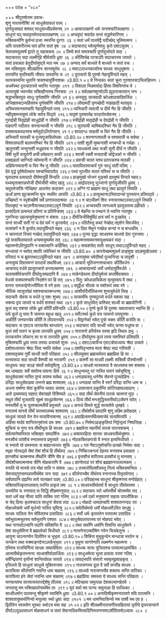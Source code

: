 +++
title = "०८०"

+++
श्रीपुरुषोत्तम उवाच-  
शृणु नारायणीश्रि! त्वं साधुसेवाफलं परम् ।  
पूर्णायुःसम्प्रदं शश्वत् साधुसाध्वीप्रसेवनम् ॥१ ॥
आचारलक्षणो धर्मः सन्तश्चारित्रलक्षणाः ।  
साधूनां यद् यथावृत्तमेतदाचारलक्षणम् ॥२ ॥
अप्यदृष्टं श्रवादेव सन्तं सद्धर्मचारिणम् ।  
भक्तिकर्माणि कुर्वन्तं प्रजाः स्मरन्ति दूरगाः ॥३ ॥
सतां धर्मं पालयेद्वै यदीच्छेद् भूतिमात्मनः ।  
अपि पापशरीरस्य पापं हन्ति सतां वृषः ॥४ ॥
सदाचाराद् भवेत्पूर्णमायुः कृते दशाऽयुतम् ।  
त्रेतायामयुतवर्षं द्वापरे तु सहस्रकम् ॥५ ॥
तिष्ये शतं समाश्चापि पूर्णायुर्जायते सदा ।  
सदाचारात् सदा लक्ष्मीर्गृहे श्रीर्वसति ध्रुवा ॥६ ॥
कीर्तिश्चेह परत्राऽपि सदाचारस्य जायते ।  
सतां प्रसन्नता हेतुदीर्घायुष्ट्वे मता मम ॥७ ॥
अन्यत् सर्वं बाध्यते वै बाध्यते न सतां वचः ।  
मम भक्तियुताः शीलव्रतिनः शान्तमूर्तयः ॥८ ॥
ममाऽऽराधनकार्याश्च साधवः साधुभूषणाः ।  
तारयन्ति मृताँश्चापि जीवतः पावयन्ति च ॥९ ॥
दुराचारो हि पुरुषो नेहायुर्विन्दते महत् ।  
यतस्त्रस्यन्ति भूतानि त्रासश्चायुर्विनाशकः ॥3.80.१ ०॥
ये निन्दकाः सतां क्रूरा गुरुशास्त्राऽभिलङ्घिनः ।  
अधर्मस्था दुराचारास्ते भवन्ति गतायुषः ॥११ ॥
विशाला भिन्नमर्यादा हिंस्रा विषयिणश्च ये ।  
अल्पायुषो भवन्त्येव भक्तिहीनाश्च निस्त्रपाः ॥१ २॥
सर्वलक्षणशून्योऽपि ह्युदाराचारवान् जनः ।  
श्रद्धाभक्तियुतः साधुः पूर्णवर्षाणि जीवति ॥१ ३॥
अनसूयुः सत्यवादी क्रोधशाठ्यादिवर्जितः ।  
अजिह्मश्चाऽप्यहिंसश्च पूर्णवर्षाणि जीवति ॥१४॥
लोष्ठमर्दी तृणच्छेदी नखखादी मलावृतः ।  
अस्थिरमानसश्चापि नेहायुर्विन्दते परम् ॥१५॥
व्यभिचारी व्यवायी च दीर्घं नैव हि जीवति ।  
नहीदृशमनायुष्यं लोके सर्वत्र विद्यते ॥१६॥
यादृशं पुरुषस्येह परदारोपसेवनम् ।  
गुरुद्रोही पितृद्रोही साधुद्रोही न जीवति ॥१७॥
स्त्रीद्रोही मातृद्रोही च देवद्रोही न जीवति ।  
वाहरागी नदीतारः शस्त्राभ्यासी न जीवति ॥१८॥
सुरापायी चामिषादश्चिरं नैव हि जीवति ।  
वाक्सायकवदनश्च मर्मतुदोऽतिरोगवान् ॥१ ९॥
शापदग्धः साहसी च चिरं नैव हि जीवति ।  
अभिचारी घातकी च पूज्यपूजाविलोपकः ॥3.80.२०॥
शरणागतघाती च वश्यघाती च सर्वथा ।  
विश्वासघाती बालघ्नश्चिरं नैव हि जीवति ॥२१॥
पाशी शूली मुष्कनाशी भगबन्धी च गर्भहाः ।  
ऋतुनाशी जन्तुनाशी मधुहाश्च न जीवति ॥२२॥
व्याधकर्मा तथा चक्री सूनी दीर्घं न जीवति ।  
विषी भूती वायुरोगी क्षयी प्रमेहवान् कफी ॥२३॥
श्वासी रक्ती मन्दपाची चोद्वेजको न जीवति ।  
प्रसह्यहर्ता चाग्निदो व्योमयानी न जीवति ॥२४॥
प्रवासी सततं यश्च प्रतारकश्च मादकी ।  
अहिफेनव्यसनी च चिरं नैव तु जीवति ॥२५॥
मातापितरमाचार्यं गुरुं साधुं सतीं पतिम् ।  
देवं वृद्धं पूर्वमेवोत्थाय यश्चाभिवादयेत् ॥२६॥
पथ्यं भुञ्जीत सततं यश्चिरं स च जीवति ।  
घृतादश्च प्रसादादो दीर्घमायुर्हि विन्दति ॥२७॥
प्राङ्मुखो भोजनं भुङ्क्ते ह्यायुष्यं विन्दते महत्॥
पथ्यघृताक्तान्नभोजी दीर्घजीवी भवेत् खलु ॥२८॥
आर्द्रपादस्तु भुञ्जानो पूर्णायुर्जीवति ध्रुवम् ।  
चतुस्तेजांसि नोच्छिष्ट आलभेत कदाचन ॥२९॥
अग्निं गां ब्राह्मणं साधुं तथा ह्यायुर्न रिष्यति ।  
ऊर्ध्वं प्राणा ह्युत्क्रामन्ति यूनः स्थविर आयति ॥3.80.३ ०॥
प्रत्युत्थानाऽभिवादाभ्यां पुनस्तान् प्रतिपद्यते ।  
उच्छिष्टो न स्पृशेच्छीर्षं सर्वे प्राणास्तदाश्रयाः ॥३ १॥
न चाऽभीक्ष्णं शिरः स्नायात्तथाऽस्याऽऽयुर्न रिष्यति ।  
तिलसृष्टं न चाऽश्नीयात्तथाऽस्याऽऽयुर्न रिष्यति ॥३२॥
अभ्यस्यति त्वनध्याये ह्यायुस्तस्य प्रहीयते ।  
प्रत्यादित्यं प्रत्यनलं प्रतिगां च प्रतिस्त्रियम् ॥३३॥
ये मेहन्ति च पन्थानं ते भवन्ति गतायुषः ।  
गुरुनिन्दा दहत्यायुर्मनुष्याणां न संशयः ॥३४॥
दीर्घजिजीविषुर्विप्रं क्षत्रं सर्पं न दुःखयेत् ।  
सन्तं साध्वीं सतीं गां च देवं घर्मं न कुत्सयेत् ॥३५॥
पतितैस्तु कथां नेच्छेत् तद्दर्शनं विवर्जयेत् ।  
तत्संसर्गं न वै कुर्यात् तदायुर्विन्दते महत् ॥३६ ॥
न दिवा मैथुनं गच्छेन्न कन्यां न च बन्धकीम् ।  
न चास्नातां स्त्रियं गच्छेत् तदायुर्विन्दते महत् ॥३७॥
पूज्या वृद्धाः साधवश्च साध्व्यो देवा गुरुत्तमाः ।  
गृहे वासयितव्यास्ते धन्यमायुष्यमेव तत् ॥३८॥
महात्मनामवमानमायुःक्षयकरं सदा ।  
महात्मनोऽतिगुह्यानि न वक्तव्यानि कर्हिचित् ॥३९॥
सम्प्रशंसेत् सतीः साधून् तथाऽऽयुर्विन्दते महत् ।  
सन्ध्यायां न स्वपेत् क्वापि जपेच्चिरं स जीवति ॥3.80.४० ॥
कारयेच्छमश्रुकर्म प्राङ्मुख उदङमुखोऽथवा ।  
परिवादं न च ब्रूयात्तथाऽऽयुर्विन्दते महत् ॥४१ ॥
अनायुष्या भवेदीर्ष्या पूज्यनिन्दा च तादृशी ।  
अनायुष्यं दिवास्वप्नं पारदार्यं तथाविधम् ॥४२॥
आचारो भूतिजननश्चाचारः कीर्तिवर्धनः ।  
आचाराद् वर्धते ह्यायुराचारो हन्त्यलक्षणम् ॥४६ ॥
आचारप्रभवो धर्मो धर्मादायुर्विवर्धते ।  
सतामाशीर्वचनानि दीर्घायुःसम्प्रदानि वै ॥४४॥
मार्कण्डेयस्य दीर्घायुर्मत्त्वं सप्तर्षिवाक्यतः ।  
वेधसो वाक्यतश्चापि निदर्शनं परं हि तत् ॥४५॥
पितुः क्रोधान्नाचिकेता मृत्युमवाप वै तथा ।  
वानरा रामचन्द्रेणोज्जीविता ये रणे हताः ॥४६॥
वपुर्द्वेधा भौतकं च यशोरूपं तथा रमे ।  
भौतिकं त्वायुरापेक्षं यशश्चाचारबन्धनम् ॥४७॥
आशीर्वादैभौतिकस्य शुभायुर्वर्धते त्विह ।  
सदाचारैः सेवया च वर्धते तु यशः शुभम् ॥४८॥
सत्कर्मभिः पुण्यपुञ्जो वर्धते यशसा सह ।  
भक्त्या द्वयं जायते च वर्धते शाश्वतं यथा ॥४९॥
कुले साधुर्भवेत् कश्चित् साध्वी वा ब्रह्मयोगिनी ।  
कुलं तद् यशसा लोके ध्रुवं कीर्तिं प्रविन्दति ॥3.80.५०॥
पुण्ये कुले हि पुरुषाः ख्याताचारा भवन्ति हि ।  
पापे कुले तु पापा वै जायन्त बहुधा खलु ॥५१॥
सर्वेऽनर्था कुले यत्र जायन्ते पापपूरुषाः ।  
अकीर्तिं जनयन्त्येव कीर्तिॆ ते लोपयन्त्यपि ॥५२॥
विद्वानेको भवेत् पुत्रो भक्तः कीर्तिं करोति सः ।  
सदाचारः स एवाऽत्र तारयत्येव बान्धवान् ॥५३॥
सदाचारा यदि साध्वी भवेत् कन्या वधूश्च वा ।  
कुलं सर्वं पावनं च कृत्वा तारयति ध्रुवम् ॥५४॥
नारायणो हरिर्यस्य यस्या हृदि स्थितः प्रभुः ।  
तारकस्तेन लोकान् सा स वा तारयति ध्रुवम् ॥५५॥
दीर्घायुश्च कुलं तस्य यशश्चिरं प्रतिष्ठति ।  
मुक्तिश्चापि ध्रुवा तस्य तस्याः प्रजायते शुभाः ॥५६॥
दशाऽऽचार्येभ्य एवाऽत्रोपाध्यायः श्रेष्ठ उच्यते ।  
दशोपाध्यायतः श्रेष्ठः पिता भवति सर्वथा ॥५७॥
दशपितृभ्यश्च माता श्रेष्ठा सदा गरीयसी ।  
दशामातृसमा गुर्वी साध्वी सती पतिव्रता ॥५८॥
शीलयुक्ता ब्रह्मचर्यपरा ब्रह्मप्रिया हि सा ।  
मत्स्वरूपा सदा साध्वी वैष्णवी सा नरायणी ॥५९॥
कार्ष्णी सा माधवी लक्ष्मीः शक्तिर्वै पौरुषोत्तमी ।  
साधुरूपः सदा चाऽहं संवर्ते सर्वसृष्टिषु ॥3.80.६०॥
साधवो मत्स्वरूपा वै साध्व्यश्च मम शक्तयः ।  
मम धामप्रदाः सर्वे सर्वाश्च पावनाः प्रिये ॥६ १॥
साधुभ्यस्तु परं नास्ति पावनं सर्वसृष्टिषु ।  
साधुसेवासमं नास्ति पुण्यं तपश्च सर्वथा ॥६२॥
धनाढ्यास्तु धनेनैव सेवन्ते पूज्यदेहिनः ।  
दरिद्राः साधुसेवाढ्या लभन्ते ब्रह्म शाश्वतम् ॥६३॥
धनाढ्या यान्ति वै स्वर्गं दरिद्रा यान्ति धाम च ।  
अधना वर्ष्मणा सेवां कुर्वन्ति भावतः सताम् ॥६४॥
उपवासान् प्रकुर्वन्ति कोटियज्ञफलप्रदान् ।  
अतो द्रव्यमयाद् यज्ञात् सेवायज्ञो विशिष्यते ॥६५॥
सदा तीर्थं सेवनीयं तारकं चात्मनां मुदा ।  
स्थूलं तीर्थं भूजलादि सूक्ष्मं साधुप्रसेवनम् ॥६६॥
दिव्यं तीर्थं मनःशुद्धिस्तत्तीर्थाऽऽसेवनं चरेत् ।  
मनस्तीर्थे तु यः पूतश्चात्मतीर्थे प्रमुच्यते ॥६७॥
अगाधे विमले शुद्धे सत्यतोये धृतह्रदे ।  
स्नातव्यं मानसे तीर्थे सत्त्वमालम्ब्य शाश्वतम् ॥६८॥
तीर्थशौचं प्रवदामि शृणु लक्ष्मि प्रमोक्षदम् ।  
साधुत्वं जायते येन येन मायाविनाशनम् ॥६९॥
अग्राहित्वमनर्थित्वमार्जवं सत्यमित्यपि ।  
अहिंसा मार्दवं शान्तिरानृशंस्यं दमः शमः ॥3.80.७०॥
निर्ममाऽहङ्कृतित्वं निर्द्वन्द्वत्वं निष्परिग्रहः ।  
शुचित्वं च गुणा यत्र तीर्थीभूता हि साधवः ॥७१॥
ब्रह्मवेत्ता महत्तीर्थं तारकं पापनाशकम् ।  
सर्वत्यागेष्वभिरता भक्तिज्ञाः समदर्शिनः ॥७२॥
कषायरहिताः शान्ताः साधवस्तीर्थभूषणाः ।  
मनःशौचं परंशौचं स्नातस्तत्र प्रमुच्यते ॥७३॥
नोदकक्लिन्नगात्रो वै स्नात इत्यभिधीयते ।  
स स्नातो यो दमस्नातः स बाह्याभ्यन्तरः शुचिः ॥७४॥
गतं नैवाऽनुशोचन्ति प्रत्यक्षे निर्ममाः सदा ।  
स्पृहा नोत्पद्यते येषां तेषां शौचं हि तीर्थवत् ॥७५॥
निष्किञ्चनत्वं देहस्य मनसश्च प्रसन्नता ।  
ज्ञानशौचं चात्मनश्च तीर्थानि त्रीणि चैव ह ॥७६॥
वृत्तशौचं शरीरस्य व्रतशौचं तु मानसम् ।  
तीर्थशौचमात्मनश्च त्रीणि मोक्षकराणि वै ॥७७॥
ज्ञानोत्पन्नं परं शौचं ब्रह्मज्ञानजलात्मकम् ।  
स्नाति यो मानसे तत्र मोक्षं याति न संशयः ॥७८॥
तत्त्वारोपितशौचस्तु नित्यं भक्तिसमन्वितः ।  
सेवासद्गुणसम्पन्नस्तीर्थमेव जनः सदा ॥७९॥
कीर्तनाच्चैव तीर्थस्य स्नानाच्च पितृतर्पणात् ।  
सर्वपापानि दह्यन्ति ततो यात्यक्षरं पदम् ॥3.80.८०॥
परिग्रहाच्च साधूनां श्रीकृष्णस्य मनोर्ग्रहात् ।  
भक्तिसरित्कृताप्लावात् तरन्ति प्राकृतं तमः ॥८ १॥
साधवस्तीर्थवर्या वै साधुता तीर्थसत्तमा ।  
उभयोरेव यः स्नायात् स सिद्धिं शीघ्रमाप्नुयात् ॥८२॥
सदाचारः परो धर्मस्तीर्थं चोत्तममेव तत् ।  
सतां धर्मं सह नीत्वा याति व्यक्तिः परां गतिम् ॥८३॥
धर्म एको मनुष्याणां सहायः पारलौकिकः ।  
स चेद् दिव्यः कृतश्चाऽत्र साधूनां सेवया तदा ॥८४॥
मोक्षदो धामदश्चापि शाश्वतानन्ददः परः ।  
मोक्षधर्मसमो धर्मो मूर्धन्यो नास्ति सृष्टिषु ॥८५॥
सर्वतीर्थमयो धर्मो मोक्षधर्मोऽस्ति साधुषु ।  
साधवः पालिता येन सेविताश्च प्रसादिताः ॥८६॥
सर्वो धर्मः कृतस्तेन परमात्मा प्रसादितः ।  
सर्वभूतात्मभूतस्य सर्वभूतानि पश्यतः ॥८७॥
साधुसेवातत्परस्य परं मोक्षपदं भवेत् ।  
यथा नागपदेऽन्यानि पदानि संविशन्ति वै ॥८८॥
तथा सर्वाणि धर्माणि विशन्ति साधुसेवने ।  
तेषां साधुसेविनां वै ब्रह्मलोको विधीयते ॥८९॥
नाभागेनाऽम्बरीषेण गयेन चित्रकेतुना ।  
आयुना चाऽनरण्येन दिलीपेन च भूभृता ॥3.80.९०॥
शिबिना मुचुकुन्देन मान्धात्रा भरतेन च ।  
जनकेन तथा रुक्माङ्गदेनाऽलर्कभृभृता ॥९१॥
पृथुना सागरेणापि लक्ष्मणेन महात्मना ।  
एभिश्च राजभिर्नित्यं साधवः सम्प्रसेविताः ॥९२॥
साध्व्यः सत्यः पूजिताश्च परमात्माऽहमर्चितः ।  
आत्मतीर्थकृतस्नानाः साध्वाशीर्वादवर्धिताः ॥९३॥
साधुधर्मपरा भूत्वा प्रयाताः परमां गतिम् ।  
सर्वेन्द्रियाणां वृत्तीनां शान्तिर्यावन्न जायते ॥९४॥
तावद्भवति संसारो भवमृत्युप्रवाहकृत् ।  
वृत्तिलये हि साधुत्वं साधुत्वे मुक्तिरुत्तमा ॥९५॥
नारायणस्य दूता वै सर्वे सन्तीह साधवः ।  
कारयित्वा कीर्तनानि नयन्ति धाम चाक्षरम् ॥९६॥
साध्व्यो नारायणस्यैव शक्तयः सन्ति तारिकाः ।  
कारयित्वा हरेः सेवां नयन्ति धाम चाक्षरम् ॥९७॥
ब्रहाप्रियाः समस्ता ये साध्व्यः सन्ति पतिव्रताः ।  
भागवत्यश्च सात्त्वत्यस्तत्तद्देशेषु लीलया ॥९८॥
मदिच्छया समुत्पन्ना देशकल्याणहेतवे ।  
जनतासु मम भक्तिप्रवर्तनार्थमेव ताः ॥९९॥
यूयं सर्वा मम पत्न्यः समुत्पन्ना हि साध्विकाः ।  
साध्वीधर्मान् पालयन्तु श्रीकृष्णे स्वामिनि ध्रुवाः ॥3.80.१ ००॥
अनादिश्रीकृष्णनारायणे मयि परात्मनि ।  
शाश्वतायुष्यभोगिन्यो मत्तुल्याः स्थो ध्रुवाः सदा ॥१०१ ॥
मम धामनिवासिन्यो मम पार्श्वे स्थ एव ह ।  
द्वितीयेन स्वरूपेण भूस्थाः स्थोऽत्र मया सह ॥१ ०२॥
इति श्रीलक्ष्मीनारायणीयसहितायां तृतीये द्वापरसन्ताने दीर्घाऽऽयुःप्रदसाधनं मोक्षसाधनं च सतां सेवानादिकमित्यादिनिरूपणनामाऽशीतितमोऽध्यायः ॥८० ॥
    
